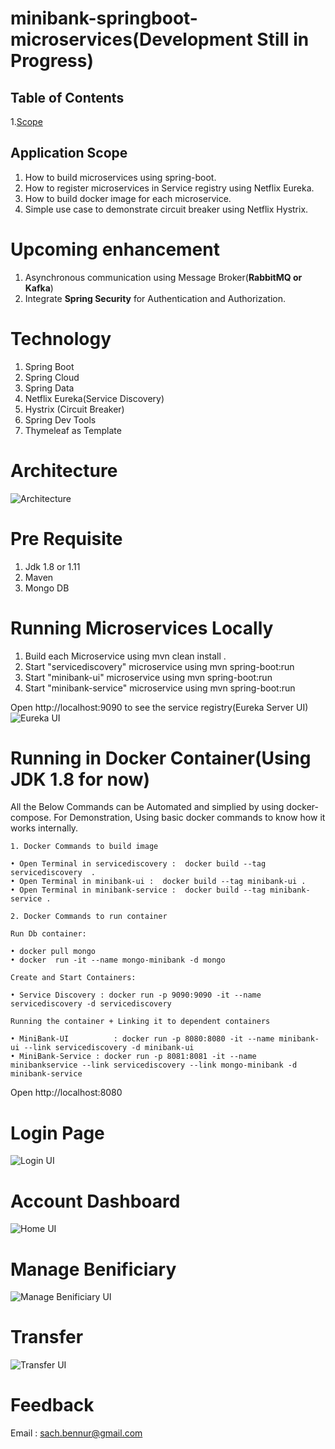 # minibank-springboot-microservices(Development Still in Progress)

## Table of Contents ##
1.[Scope](#Application-Scope)

## Application Scope ##

1. How to build microservices using spring-boot. 
2. How to register microservices in Service registry using Netflix Eureka.
3. How to build docker image for each microservice. 
4. Simple use case to demonstrate circuit breaker using Netflix Hystrix.

# Upcoming enhancement
1. Asynchronous communication using Message Broker(**RabbitMQ or Kafka**)
2. Integrate **Spring Security** for Authentication and Authorization.

# Technology
1. Spring Boot
2. Spring Cloud
3. Spring Data
4. Netflix Eureka(Service Discovery)
5. Hystrix (Circuit Breaker)
6. Spring Dev Tools
7. Thymeleaf as Template

# Architecture
<a><img src="docs/images/Architecture.png" alt="Architecture"></a>

# Pre Requisite
1. Jdk 1.8 or 1.11
2. Maven
3. Mongo DB

# Running Microservices Locally

1. Build each Microservice using mvn clean install .
2. Start "servicediscovery" microservice using mvn spring-boot:run
3. Start "minibank-ui" microservice using mvn spring-boot:run
4. Start "minibank-service" microservice using mvn spring-boot:run

Open http://localhost:9090 to see the service registry(Eureka Server UI)
<a><img src="docs/images/Eureka.png" alt="Eureka UI"></a>


# Running in Docker Container(Using JDK 1.8 for now)

All the Below Commands can be Automated and simplied by using docker-compose.
For Demonstration, Using basic docker commands to know how it works internally.

	1. Docker Commands to build image
	 
	• Open Terminal in servicediscovery :  docker build --tag servicediscovery  .
	• Open Terminal in minibank-ui :  docker build --tag minibank-ui .
	• Open Terminal in minibank-service :  docker build --tag minibank-service .

	2. Docker Commands to run container

	Run Db container:  
	
	• docker pull mongo
	• docker  run -it --name mongo-minibank -d mongo
		
	Create and Start Containers:

	• Service Discovery : docker run -p 9090:9090 -it --name servicediscovery -d servicediscovery
	
	Running the container + Linking it to dependent containers
	
	• MiniBank-UI          : docker run -p 8080:8080 -it --name minibank-ui --link servicediscovery -d minibank-ui
	• MiniBank-Service : docker run -p 8081:8081 -it --name minibankservice --link servicediscovery --link mongo-minibank -d minibank-service


Open http://localhost:8080

# Login Page

<a><img src="docs/images/Login.png" alt="Login UI"></a>

# Account Dashboard

<a><img src="docs/images/Home.png" alt="Home UI"></a>

# Manage Benificiary

<a><img src="docs/images/Manage.png" alt="Manage Benificiary UI"></a>

# Transfer

<a><img src="docs/images/Transfer.png" alt="Transfer UI"></a>


# Feedback
Email : sach.bennur@gmail.com
